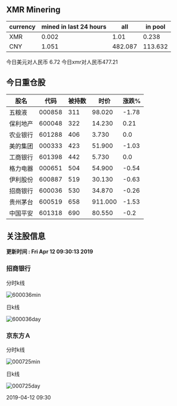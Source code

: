 ## XMR Minering

|currency|mined in last 24 hours|all|in pool|
|---|---|---|---|
|XMR|0.002|1.01|0.238|
|CNY|1.051|482.087|113.632|

今日美元对人民币 6.72	今日xmr对人民币477.21


## 今日重仓股 

|股名|代码|被持数|时价|涨跌%|
|---|---|---|---|---|
|五粮液|000858|311|98.020|-1.78|
|保利地产|600048|322|14.230|0.21|
|农业银行|601288|406|3.730|0.0|
|美的集团|000333|423|51.900|-1.03|
|工商银行|601398|442|5.730|0.0|
|格力电器|000651|504|54.900|-0.54|
|伊利股份|600887|519|30.130|-0.63|
|招商银行|600036|530|34.870|-0.26|
|贵州茅台|600519|658|911.000|-1.53|
|中国平安|601318|690|80.550|-0.2|

## 关注股信息
**更新时间 : Fri Apr 12 09:30:13 2019**
### 招商银行 
分时k线

![600036min](http://image.sinajs.cn/newchart/min/n/sh600036.gif)

日k线

![600036day](http://image.sinajs.cn/newchart/daily/n/sh600036.gif)

### 京东方Ａ 
分时k线

![000725min](http://image.sinajs.cn/newchart/min/n/sz000725.gif)

日k线

![000725day](http://image.sinajs.cn/newchart/daily/n/sz000725.gif)

2019-04-12 09:30